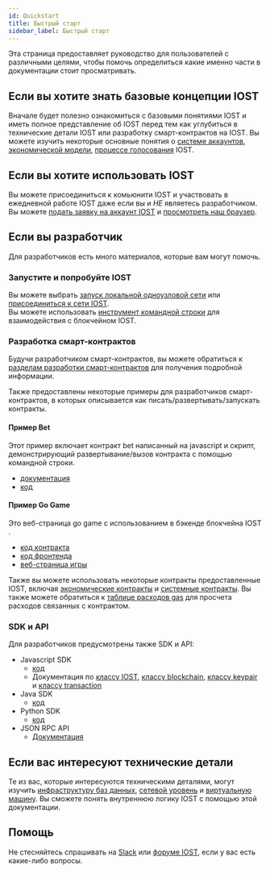 ```yaml
---
id: Quickstart
title: Быстрый старт
sidebar_label: Быстрый старт
---
```


Эта страница предоставляет руководство для пользователей с различными целями, чтобы помочь определиться какие именно части в документации стоит просматривать.

## Если вы хотите знать базовые концепции IOST

Вначале будет полезно ознакомиться с базовыми понятиями IOST и иметь полное представление об IOST перед тем как углубиться в технические детали IOST или разработку смарт-контрактов на IOST. Вы можете изучить некоторые основные понятия о [системе аккаунтов](2-intro-of-iost/Account.md), [экономической модели](2-intro-of-iost/Economic-model.md), [процессе голосования](2-intro-of-iost/Vote.md) IOST.



## Если вы хотите использовать IOST

Вы можете присоединиться к комьюнити IOST и участвовать в ежедневной работе IOST даже если вы и *НЕ* являетесь разработчиком.  
Вы можете [подать заявку на аккаунт IOST](https://explorer.iost.io/applyIOST) и [просмотреть наш браузер](http://47.244.109.92:8006/).

## Если вы разработчик

Для разработчиков есть много материалов, которые вам могут помочь.

### Запустите и попробуйте IOST

Вы можете выбрать [запуск локальной одноузловой сети](4-running-iost-node/LocalServer.md) или [присоединиться к сети IOST](4-running-iost-node/Deployment.md).   
Вы можете использовать [инструмент командной строки](4-running-iost-node/iWallet.md) для взаимодействия с блокчейном IOST.

### Разработка смарт-контрактов

Будучи разработчиком смарт-контрактов, вы можете обратиться к [разделам разработки смарт-контрактов](3-smart-contract/ContractStart.md) для получения подробной информации.   

Также предоставлены некоторые примеры для разработчиков смарт-контрактов, в которых описывается как писать/развертывать/запускать контракты.

#### Пример Bet
Этот пример включает контракт bet написанный на javascript и скрипт, демонстрирующий развертывание/вызов контракта с помощью командной строки.

* [документация](5-lucky-bet/LuckyBet.md)
* [код](https://github.com/iost-official/luckybet_sample)

#### Пример Go Game
Это веб-страница go game с использованием в бэкенде блокчейна IOST .   

* [код контракта](https://github.com/iost-official/contracts/tree/master/demos)
* [код фронтенда](https://github.com/iost-official/gobang)
* [веб-страница игры](http://47.244.109.92:8001)

Также вы можете использовать некоторые контракты предоставленные IOST, включая [экономические контракты](6-reference/EconContract.md) и [системные контракты](6-reference/SystemContract.md). Вы также можете обратиться к [таблице расходов gas](6-reference/GasChargeTable.md) для просчета расходов связанных с контрактом.

### SDK и API

Для разработчиков предусмотрены также SDK и API:

* Javascript SDK
	* [код](https://github.com/iost-official/iost.js)
	* Документация по [классу IOST](7-iost-js/IOST-class.md), [классу blockchain](7-iost-js/Blockchain-class.md), [классу keypair](7-iost-js/KeyPair-class.md) и [классу transaction](7-iost-js/Transaction-class.md)
* Java SDK
	* [код](https://github.com/iost-official/java-sdk)
* Python SDK
	* [код](https://github.com/iost-official/pyost)
* JSON RPC API
	* [Документация](6-reference/API.md)

## Если вас интересуют технические детали

Те из вас, которые интересуются техническими деталями, могут изучить [инфраструктуру баз данных](2-intro-of-iost/Database.md), [сетевой уровень](2-intro-of-iost/Network-layer.md) и [виртуальную машину](2-intro-of-iost/VM.md). Вы сможете понять внутреннюю логику IOST с помощью этой документации.

## Помощь
Не стесняйтесь спрашивать на [Slack](https://iost-community.slack.com) или [форуме IOST](https://forum.iost.io), если у вас есть какие-либо вопросы.
